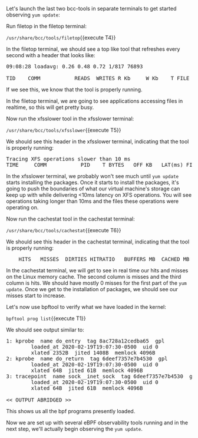Let's launch the last two bcc-tools in separate terminals to get started observing `yum update`:

Run filetop in the filetop terminal:

`/usr/share/bcc/tools/filetop`{{execute T4}}

In the filetop terminal, we should see a top like tool that refreshes every second with a header that looks like:

<pre class="file">
09:08:28 loadavg: 0.26 0.48 0.72 1/817 76893

TID    COMM           READS  WRITES R_Kb     W_Kb    T FILE
</pre>

If we see this, we know that the tool is properly running.

In the filetop terminal, we are going to see applications accessing files in realtime, so this will get pretty busy.

Now run the xfsslower tool in the xfsslower terminal:

`/usr/share/bcc/tools/xfsslower`{{execute T5}}

We should see this header in the xfsslower terminal, indicating that the tool is properly running:

<pre class="file">
Tracing XFS operations slower than 10 ms
TIME     COMM           PID    T BYTES   OFF_KB   LAT(ms) FILENAME
</pre>

In the xfsslower terminal, we probably won't see much until `yum update` starts installing the packages. Once it starts to install the packages, it's going to push the boundaries of what our virtual machine's storage can keep up with while delivering <10ms latency on XFS operations. You will see operations taking longer than 10ms and the files these operations were operating on.

Now run the cachestat tool in the cachestat terminal:

`/usr/share/bcc/tools/cachestat`{{execute T6}}

We should see this header in the cachestat terminal, indicating that the tool is properly running:

<pre class="file">
    HITS   MISSES  DIRTIES HITRATIO   BUFFERS_MB  CACHED_MB
</pre>

In the cachestat terminal, we will get to see in real time our hits and misses on the Linux memory cache. The second column is misses and the third column is hits. We should have mostly 0 misses for the first part of the `yum update`. Once we get to the installation of packages, we should see our misses start to increase.

Let's now use bpftool to verify what we have loaded in the kernel:

`bpftool prog list`{{execute T1}}

We should see output similar to:

<pre class="file">
1: kprobe  name do_entry  tag 8ac728a12cedba65  gpl
        loaded_at 2020-02-19T19:07:30-0500  uid 0
        xlated 2352B  jited 1408B  memlock 4096B
2: kprobe  name do_return  tag 6deef7357e7b4530  gpl
        loaded_at 2020-02-19T19:07:30-0500  uid 0
        xlated 64B  jited 61B  memlock 4096B
3: tracepoint  name sock__inet_sock  tag 6deef7357e7b4530  gpl
        loaded_at 2020-02-19T19:07:30-0500  uid 0
        xlated 64B  jited 61B  memlock 4096B

<< OUTPUT ABRIDGED >>
</pre>

This shows us all the bpf programs presently loaded.

Now we are set up with several eBPF observability tools running and in the next step, we'll actually begin observing the `yum update`.
